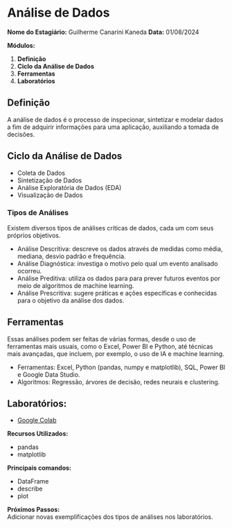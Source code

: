 # Análise de Dados

**Nome do Estagiário:** Guilherme Canarini Kaneda
**Data:** 01/08/2024

**Módulos:**  
1. **Definição**
2. **Ciclo da Análise de Dados**
3. **Ferramentas** 
4. **Laboratórios** 

## Definição
A análise de dados é o processo de inspecionar, sintetizar e modelar dados a fim de adquirir informações para uma aplicação, auxiliando a tomada de decisões. 

## Ciclo da Análise de Dados
- Coleta de Dados
- Sintetização de Dados
- Análise Exploratória de Dados (EDA)
- Visualização de Dados

### Tipos de Análises
Existem diversos tipos de análises críticas de dados, cada um com seus próprios objetivos.

- Análise Descritiva: descreve os dados através de medidas como média, mediana, desvio padrão e frequência.
- Análise Diagnóstica: investiga o motivo pelo qual um evento analisado ocorreu.
- Análise Preditiva: utiliza os dados para para prever futuros eventos por meio de algoritmos de machine learning.
- Análise Prescritiva: sugere práticas e ações específicas e conhecidas para o objetivo da análise dos dados.

## Ferramentas
Essas análises podem ser feitas de várias formas, desde o uso de ferramentas mais usuais, como o Excel, Power BI e Python, até técnicas mais avançadas, que incluem, por exemplo, o uso de IA e machine learning.

- Ferramentas: Excel, Python (pandas, numpy e matplotlib), SQL, Power BI e Google Data Studio.
- Algoritmos: Regressão, árvores de decisão, redes neurais e clustering.


## Laboratórios:

- [Google Colab](https://colab.research.google.com/drive/1u0e-YmUlgc-O5SYd7hbeKtTDrIl0ZqW5?usp=sharing)

**Recursos Utilizados:**  
- pandas
- matplotlib

**Principais comandos:**  
- DataFrame
- describe
- plot

**Próximos Passos:**  
Adicionar novas exemplificações dos tipos de análises nos laboratórios.